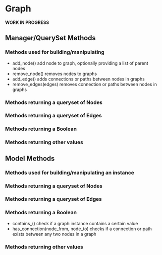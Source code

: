 # Graph

**WORK IN PROGRESS**

## Manager/QuerySet Methods

### Methods used for building/manipulating

- add_node() add node to graph, optionally providing a list of parent nodes
- remove_node() removes nodes to graphs
- add_edge() adds connections or paths between nodes in graphs
- remove_edges(edges) removes connection or paths between nodes in graphs

### Methods returning a queryset of Nodes

### Methods returning a queryset of Edges

### Methods returning a Boolean

### Methods returning other values



## Model Methods

### Methods used for building/manipulating an instance

### Methods returning a queryset of Nodes

### Methods returning a queryset of Edges

### Methods returning a Boolean

- contains_() check if a graph instance contains a certain value
- has_connection(node_from, node_to) checks if a connection or path exists between any two nodes in a graph

### Methods returning other values



